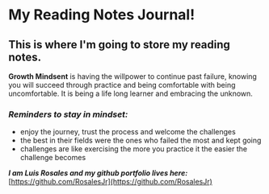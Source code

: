 # My Reading Notes Journal!

##  **This is where I'm going to store my reading notes.** 

**Growth Mindsent** is having the willpower to continue past failure, knowing you will succeed through practice and being comfortable with being uncomfortable. It is being a life long learner and embracing the unknown.


### _Reminders to stay in mindset:_
- enjoy the journey, trust the process and welcome the challenges 
- the best in their fields were the ones who failed the most and kept going
- challenges are like exercising the more you practice it the easier the challenge becomes



***I am Luis Rosales and my github portfolio lives here:*** [https://github.com/RosalesJr](https://github.com/RosalesJr)
